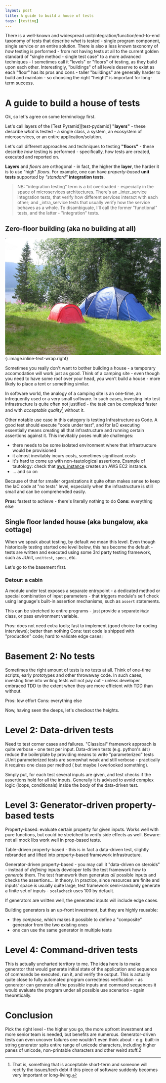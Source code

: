 ```yaml
---
layout: post
title: A guide to build a house of tests
tags: [testing]
---
```


There is a well-known and widespread unit/integration/function/end-to-end taxonomy of tests that describe _what_ is 
tested - single program component, single service or an entire solution. There is also a less known taxonomy of _how_
testing is performed - from not having tests at all to the current golden standard of "single method - single test 
case" to a more advanced techniques - I sometimes call it "levels" or "floors" of testing, as they build upon each 
other. Interestingly, "buildings" of all levels deserve to exist as each "floor" has its pros and cons - taller 
"buildings" are generally harder to build and maintain - so choosing the right "height" is important for long-term 
success.

# A guide to build a house of tests

Ok, so let's agree on some terminology first.

Let's call layers of the [Test Pyramid][test-pydamid] **"layers"** - these describe _what_ is tested - a single class, 
a system, an ecosystem of microservices, or an entire application/solution.

Let's call different approaches and techniques to testing **"floors"** - these describe _how_ testing is performed -
specifically, how tests are created, executed and reported on.

**Layers** and *floors* are orthogonal - in fact, the higher the **layer**, the harder it is to use "high" *floors*.
For example, one can have *property-based* **unit tests** supported by *"standard"* **integration tests**.

[test-pyramid]: https://www.google.com.sg/search?q=software+test+pyramid&tbm=isch

> NB: "integration testing" term is a bit overloaded - especially in the space of microservices architectures. There's
an _inter_service integration tests, that verify how different services interact with each other; and _intra_service
tests that usually verify how the service behaves as a whole. To disambiguate, I'll call the former "functional" tests,
and the latter - "integration" tests.

## Zero-floor building (aka no building at all)

![Tent](/assets/img/2019-11-12-house-of-tests/tent.jpg){:.image.inline-text-wrap.right}

Sometimes you really don't want to bother building a house - a temporary accomodation will work just as good. Think of
a camping site - even though you need to have some roof over your head, you won't build a house - more likely to place 
a tent or something similar.

In software world, the analogy of a camping site is an one-time, an infrequently used or a very small software. In such 
cases, investing into test infrastructure is quite often not justified - the task can be completed faster and with 
_acceptable quality_[^1] without it.

Other notable use case in this category is testing Infrastructure as Code. A good test should execute "code under test",
and for IaC executing essentially means creating all that infrastructure and running certain assertions against it. 
This inevitably poses multiple challenges:

* there needs to be some isolated environment where that infrastructure would be provisioned
* it almost inevitably incurs costs, sometimes significant costs
* it's hard to come up with non-tautological assertions. Example of tautology: check that [aws_instance][aws-instance] 
  creates an AWS EC2 instance.
* ... and so on

Because of that for smaller organizations it quite often makes sense to keep the IaC code at "no tests" level, 
especially when the infrastructure is still small and can be comprehended easily.

**Pros:** fastest to achieve - there's literally nothing to do
**Cons:** everything else

[aws-instance]: https://www.terraform.io/docs/providers/aws/r/instance.html

[^1]: That is, something that is acceptable short-term and someone will rectify the issues/tech debt if this piece of 
software suddenly becomes very important or long-living. 

## Single floor landed house (aka bungalow, aka cottage)

When we speak about testing, by default we mean this level. Even though historically testing started one level below,
this has become the default - tests are written and executed using some 3rd party testing framework, such as JUnit,
`unittest`, `specs`, etc.

Let's go to the basement first.

### Detour: a cabin

A module under test exposes a separate entrypoint - a dedicated method or special combination of input parameters - 
that triggers module's self check using language's built-in assertion mechanisms, such as `assert` statements.

This can be stretched to entire programs - just provide a separate `Main` class, or pass environment variable.  

Pros: does not need extra tools; fast to implement (good choice for coding interviews); better than nothing
Cons: test code is shipped with "production" code; hard to validate edge cases;

# Basement 2: No tests

Sometimes the right amount of tests is no tests at all. Think of one-time scripts, early prototypes and other throwaway
code. In such cases, investing time into writing tests will not pay out - unless developer embraced TDD to the extent
when they are more efficient with TDD than without.

Pros: low effort
Cons: everything else

Now, having seen the deeps, let's checkout the heights.

# Level 2: Data-driven tests

Need to test corner cases and failures.
"Classical" framework approach is quite verbose - one test per input.
Data-driven tests (e.g. python's `ddt`) reduce the boilerplate by providing means to write "parameterized" tests
JUnit parameterized tests are somewhat weak and still verbose - practically it requires one class per method (
but maybe I overlooked something). 

Simply put, for each test several inputs are given, and test checks if the assertions hold for all the inputs.
Generally it is advised to avoid complex logic (loops, conditionals) inside the body of the data-driven test. 

# Level 3: Generator-driven property-based tests

Property-based: evaluate certain property for given inputs.
Works well with pure functions, but could be stretched to verify side effects as well. Beware: not all mock libs work
well in prop-based tests.

Table-driven property-based - this is in fact a data-driven test, slightly rebranded and lifted into property-based
framework infrastructure.
 
Generator-driven property-based - you may call it "data-driven on steroids" - instead of _defining_ inputs developer 
tells the test framework how to _generate_ them. The test framework then generates _all_ possible inputs and checks 
the assertions... in theory. In practice, since resources are finite and inputs' space is usually quite large, test 
framework semi-randomly generate a finite set of inputs - `scalacheck` uses 100 by default.

If generators are written well, the generated inputs will include edge cases.
 
Building generators is an up-front investment, but they are highly reusable:
* they _compose_, which makes it possible to define a "composite" generator from the two existing ones
* one can use the same generator in multiple tests


# Level 4: Command-driven tests

This is actually uncharted territory to me. The idea here is to make generator that would generate initial state of the 
application and sequence of commands be executed, run it, and verify the output. This is actually quite close to fully 
automated program correctness verification - as generator can generate all the possible inputs and command sequences it
would evaluate the program under all possible use scenarios - again theoretically.

# Conclusion

Pick the right level - the higher you go, the more upfront investment and more senior team is needed, but benefits are
numerous. Generator-driven tests can even uncover failures one wouldn't even think about - e.g. built-in string 
generator spits entire range of unicode characters, including higher panes of unicode, non-printable characters and 
other weird stuff.2